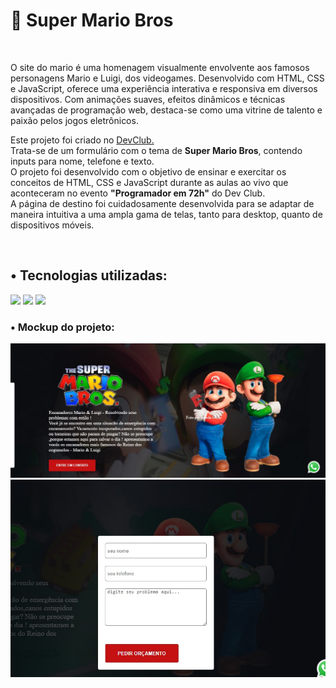<h1>🍄 Super Mario Bros</h1>
<br>
<p>O site do mario é uma homenagem visualmente envolvente aos famosos personagens Mario e Luigi, dos videogames. Desenvolvido com HTML, CSS e JavaScript, oferece uma experiência interativa e responsiva em diversos dispositivos. Com animações suaves, efeitos dinâmicos e técnicas avançadas de programação web, destaca-se como uma vitrine de talento e paixão pelos jogos eletrônicos. </p>
<p>Este projeto foi criado no <a href="https://rodolfomori.com.br/devclub/">DevClub.</a>
<br>
  Trata-se de um formulário com o tema de <b>Super Mario Bros</b>, contendo inputs para nome, telefone e texto.
<br>  
  O projeto foi desenvolvido com o objetivo de ensinar e exercitar os conceitos de HTML, CSS e JavaScript 
  durante as aulas ao vivo que aconteceram no evento <b>"Programador em 72h"</b> do Dev Club.
<br>  
  A página de destino foi cuidadosamente desenvolvida para se adaptar de maneira intuitiva a uma ampla gama de telas, 
  tanto para desktop, quanto de dispositivos móveis.</p>
<br>
<h2>• Tecnologias utilizadas:</h2>
<img src="https://img.shields.io/badge/HTML5-E34F26?style=for-the-badge&logo=html5&logoColor=white"/> 
<img src="https://img.shields.io/badge/CSS3-1572B6?style=for-the-badge&logo=css3&logoColor=white"/>
<img src="https://img.shields.io/badge/JavaScript-F7DF1E?style=for-the-badge&logo=javascript&logoColor=black"/>
<br>
<h3>• Mockup do projeto:</h3>
<img src="https://github.com/souzaisabeladev/Mariosite/blob/main/site%20do%20mario%20ft%20.jpg?raw=true" alt="mockup-mario&luigi">
<img src="https://github.com/souzaisabeladev/Mariosite/blob/main/site%20do%20mario%20ft%20formulario%20.jpg?raw=true" alt="mockup-formulário">

<br>
